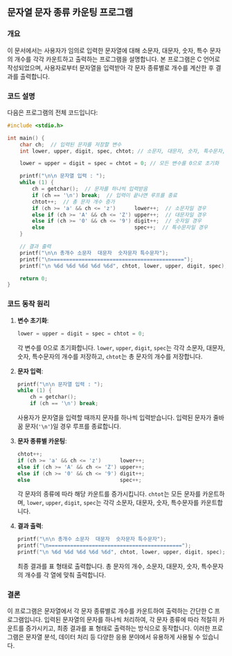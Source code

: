 ## 문자열 문자 종류 카운팅 프로그램

### 개요
이 문서에서는 사용자가 임의로 입력한 문자열에 대해 소문자, 대문자, 숫자, 특수 문자의 개수를 각각 카운트하고 출력하는 프로그램을 설명합니다. 본 프로그램은 C 언어로 작성되었으며, 사용자로부터 문자열을 입력받아 각 문자 종류별로 개수를 계산한 후 결과를 출력합니다.

### 코드 설명
다음은 프로그램의 전체 코드입니다:

```c
#include <stdio.h>

int main() {
    char ch;  // 입력된 문자를 저장할 변수
    int lower, upper, digit, spec, chtot; // 소문자, 대문자, 숫자, 특수문자, 총 문자 개수를 저장할 변수

    lower = upper = digit = spec = chtot = 0; // 모든 변수를 0으로 초기화

    printf("\n\n 문자열 입력 : ");
    while (1) {
        ch = getchar();  // 문자를 하나씩 입력받음
        if (ch == '\n') break;  // 입력이 끝나면 루프를 종료
        chtot++;  // 총 문자 개수 증가
        if (ch >= 'a' && ch <= 'z')      lower++;  // 소문자일 경우
        else if (ch >= 'A' && ch <= 'Z') upper++;  // 대문자일 경우
        else if (ch >= '0' && ch <= '9') digit++;  // 숫자일 경우
        else                             spec++;  // 특수문자일 경우
    }

    // 결과 출력
    printf("\n\n 총개수 소문자  대문자  숫자문자 특수문자");
    printf("\n===========================================");
    printf("\n %6d %6d %6d %6d %6d", chtot, lower, upper, digit, spec);

    return 0;
}
```

### 코드 동작 원리

1. **변수 초기화**:
   ```c
   lower = upper = digit = spec = chtot = 0;
   ```
   각 변수를 0으로 초기화합니다. `lower`, `upper`, `digit`, `spec`는 각각 소문자, 대문자, 숫자, 특수문자의 개수를 저장하고, `chtot`는 총 문자의 개수를 저장합니다.

2. **문자 입력**:
   ```c
   printf("\n\n 문자열 입력 : ");
   while (1) {
       ch = getchar();
       if (ch == '\n') break;
   ```
   사용자가 문자열을 입력할 때까지 문자를 하나씩 입력받습니다. 입력된 문자가 줄바꿈 문자(`'\n'`)일 경우 루프를 종료합니다.

3. **문자 종류별 카운팅**:
   ```c
   chtot++;
   if (ch >= 'a' && ch <= 'z')      lower++;
   else if (ch >= 'A' && ch <= 'Z') upper++;
   else if (ch >= '0' && ch <= '9') digit++;
   else                             spec++;
   ```
   각 문자의 종류에 따라 해당 카운트를 증가시킵니다. `chtot`는 모든 문자를 카운트하며, `lower`, `upper`, `digit`, `spec`는 각각 소문자, 대문자, 숫자, 특수문자를 카운트합니다.

4. **결과 출력**:
   ```c
   printf("\n\n 총개수 소문자  대문자  숫자문자 특수문자");
   printf("\n===========================================");
   printf("\n %6d %6d %6d %6d %6d", chtot, lower, upper, digit, spec);
   ```
   최종 결과를 표 형태로 출력합니다. 총 문자의 개수, 소문자, 대문자, 숫자, 특수문자의 개수를 각 열에 맞춰 출력합니다.

### 결론
이 프로그램은 문자열에서 각 문자 종류별로 개수를 카운트하여 출력하는 간단한 C 프로그램입니다. 입력된 문자열의 문자를 하나씩 처리하여, 각 문자 종류에 따라 적절히 카운트를 증가시키고, 최종 결과를 표 형태로 출력하는 방식으로 동작합니다. 이러한 프로그램은 문자열 분석, 데이터 처리 등 다양한 응용 분야에서 유용하게 사용될 수 있습니다.